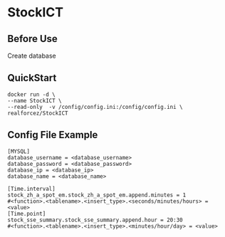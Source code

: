 # StockICT

## Before Use

Create database

## QuickStart

```
docker run -d \
--name StockICT \
--read-only  -v /config/config.ini:/config/config.ini \
realforcez/StockICT
```

## Config File Example
```
[MYSQL]
database_username = <database_username>
database_password = <database_password>
database_ip = <database_ip>
database_name = <database_name>

[Time.interval]
stock_zh_a_spot_em.stock_zh_a_spot_em.append.minutes = 1
#<function>.<tablename>.<insert_type>.<seconds/minutes/hours> = <value>
[Time.point]
stock_sse_summary.stock_sse_summary.append.hour = 20:30
#<function>.<tablename>.<insert_type>.<minutes/hour/day> = <value>
```